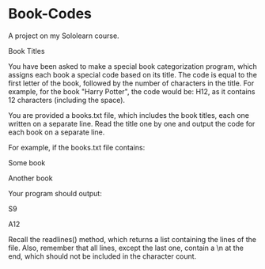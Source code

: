 # Book-Codes
A project on my Sololearn course.

Book Titles


You have been asked to make a special book categorization program, which assigns each book a special code based on its title.
The code is equal to the first letter of the book, followed by the number of characters in the title.
For example, for the book "Harry Potter", the code would be: H12, as it contains 12 characters (including the space).

You are provided a books.txt file, which includes the book titles, each one written on a separate line.
Read the title one by one and output the code for each book on a separate line.

For example, if the books.txt file contains:

Some book

Another book

Your program should output:

S9

A12


Recall the readlines() method, which returns a list containing the lines of the file.
Also, remember that all lines, except the last one, contain a \n at the end, which should not be included in the character count.

